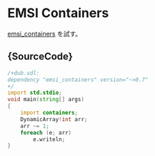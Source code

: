 # EMSI Containers

[emsi_containers](https://github.com/dlang-community/containers) を試す。

## {SourceCode}

```d
/+dub.sdl:
dependency "emsi_containers" version="~>0.7"
+/
import std.stdio;
void main(string[] args)
{
    import containers;
    DynamicArray!int arr;
    arr ~= 1;
    foreach (e; arr)
        e.writeln;
}
```
